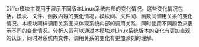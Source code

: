 Differ模块主要用于展示不同版本Linux系统内部的变化情况。这些变化情况包括，模块、文件、函数内容的变化情况，模块间、文件间、函数间调用关系的变化情况。本模块同样调用关系图来体现系统内部的调用关系，同时使用不同颜色来表示不同的变化情况。分析人员可以通过本模块对Linux系统版本的变化有更加直观的认识，同时对系统内文件、调用关系的变化有更加深刻的理解。